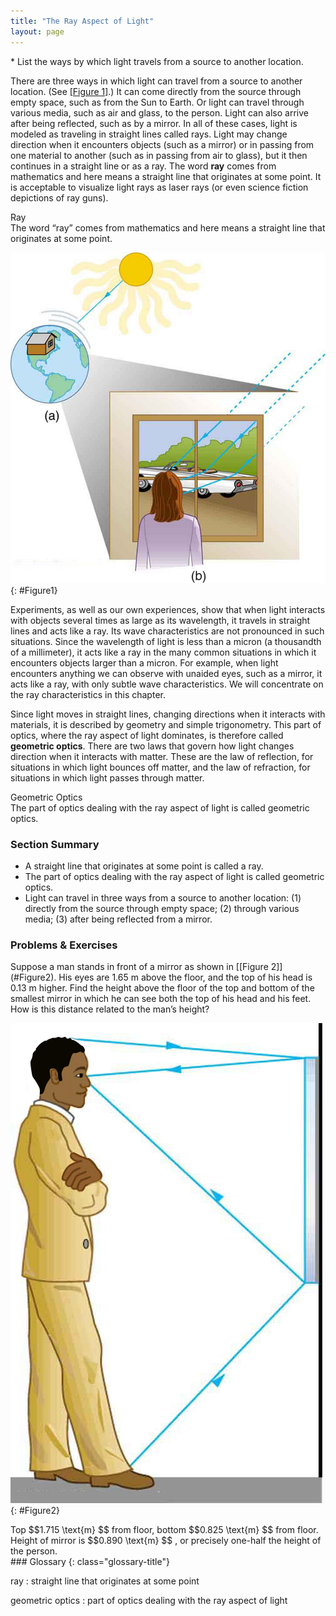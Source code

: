 ```yaml
---
title: "The Ray Aspect of Light"
layout: page
---
```


<div class="abstract" markdown="1">
* List the ways by which light travels from a source to another location.
</div>

There are three ways in which light can travel from a source to another
location. (See [[Figure 1]](#Figure1).) It can come directly from the source
through empty space, such as from the Sun to Earth. Or light can travel through
various media, such as air and glass, to the person. Light can also arrive after
being reflected, such as by a mirror. In all of these cases, light is modeled as
traveling in straight lines called rays. Light may change direction when it
encounters objects (such as a mirror) or in passing from one material to
another (such as in passing from air to glass), but it then continues in a
straight line or as a ray. The word **ray** comes from mathematics and here
means a straight line that originates at some point. It is acceptable to
visualize light rays as laser rays (or even science fiction depictions of ray
guns).

<div class="note" data-has-label="true" data-label="" markdown="1">
<div class="title">
Ray
</div>
The word “ray” comes from mathematics and here means a straight line that originates at some point.

</div>

![](../resources/Figure_25_01_01.jpg "Three methods for light to travel from a source to another location. (a) Light reaches the upper atmosphere of Earth traveling through empty space directly from the source. (b) Light can reach a person in one of two ways. It can travel through media like air and glass. It can also reflect from an object like a mirror. In the situations shown here, light interacts with objects large enough that it travels in straight lines, like a ray.")
{: #Figure1}

Experiments, as well as our own experiences, show that when light interacts with
objects several times as large as its wavelength, it travels in straight lines
and acts like a ray. Its wave characteristics are not pronounced in such
situations. Since the wavelength of light is less than a micron (a thousandth of
a millimeter), it acts like a ray in the many common situations in which it
encounters objects larger than a micron. For example, when light encounters
anything we can observe with unaided eyes, such as a mirror, it acts like a ray,
with only subtle wave characteristics. We will concentrate on the ray
characteristics in this chapter.

Since light moves in straight lines, changing directions when it interacts with
materials, it is described by geometry and simple trigonometry. This part of
optics, where the ray aspect of light dominates, is therefore called **geometric
optics**. There are two laws that govern how light changes direction when it
interacts with matter. These are the law of reflection, for situations in which
light bounces off matter, and the law of refraction, for situations in which
light passes through matter.

<div class="note" data-has-label="true" data-label="" markdown="1">
<div class="title">
Geometric Optics
</div>
The part of optics dealing with the ray aspect of light is called geometric optics.

</div>

### Section Summary

* A straight line that originates at some point is called a ray.
* The part of optics dealing with the ray aspect of light is called geometric
  optics.
* Light can travel in three ways from a source to another location: (1) directly
  from the source through empty space; (2) through various media; (3) after
  being reflected from a mirror.

### Problems &amp; Exercises

<div class="exercise" data-element-type="problem-exercises">
<div class="problem" markdown="1">
Suppose a man stands in front of a mirror as shown in [[Figure 2]](#Figure2). His eyes are 1.65 m above the floor, and the top of his head is 0.13 m higher. Find the height above the floor of the top and bottom of the smallest mirror in which he can see both the top of his head and his feet. How is this distance related to the man’s height?

![A man standing in front of a mirror on a wall at a distance of several feet. The mirror&#x2019;s top is at eye level, but its bottom is only waist high. Arrows illustrate how the man can see his reflection from head to toe in the mirror.](../resources/Figure_25_02_07.jpg "A full-length mirror is one in which you can see all of yourself. It need not be as big as you, and its size is independent of your distance from it.")
{: #Figure2}

</div>
<div class="solution" markdown="1">
Top  $$1.715 \text{m} $$
 from floor, bottom  $$0.825 \text{m} $$
 from floor. Height of mirror is  $$0.890 \text{m} $$ ,
 or precisely one-half the height of the person.

</div>
</div>

<div class="glossary" markdown="1">
### Glossary
{: class="glossary-title"}

ray
: straight line that originates at some point

geometric optics
: part of optics dealing with the ray aspect of light

</div>
